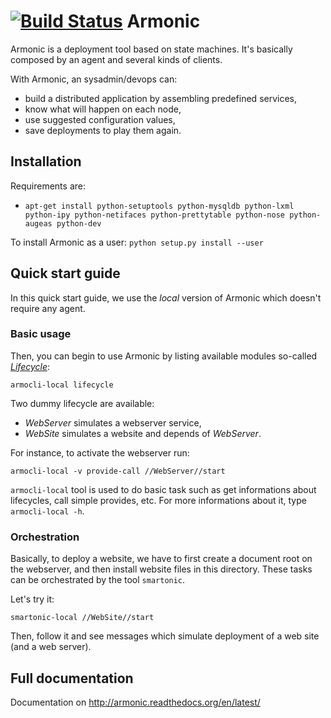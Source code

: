 [![Build Status](https://travis-ci.org/armonic/armonic.png)](https://travis-ci.org/armonic/armonic)
Armonic
=======

Armonic is a deployment tool based on state machines. It's basically
composed by an agent and several kinds of clients.

With Armonic, an sysadmin/devops can:
* build a distributed application by assembling predefined services,
* know what will happen on each node,
* use suggested configuration values,
* save deployments to play them again.

Installation
------------

Requirements are:

* `apt-get install python-setuptools python-mysqldb python-lxml python-ipy python-netifaces python-prettytable python-nose python-augeas python-dev`

To install Armonic as a user: `python setup.py install --user`


Quick start guide
-----------------

In this quick start guide, we use the *local* version of Armonic which
doesn't require any agent.

### Basic usage

Then, you can begin to use Armonic by listing available modules so-called [*Lifecycle*](http://armonic.readthedocs.org/en/latest/lifecycle.html):

  `armocli-local lifecycle`

Two dummy lifecycle are available:

* *WebServer* simulates a webserver service,
* *WebSite* simulates a website and depends of *WebServer*.

For instance, to activate the webserver run:

  `armocli-local -v provide-call //WebServer//start`

`armocli-local` tool is used to do basic task such as get informations about lifecycles, call simple provides, etc. For more informations about it, type `armocli-local -h`.


### Orchestration

Basically, to deploy a website, we have to first create a document root on the webserver, and then install website files in this directory. These tasks can be orchestrated by the tool `smartonic`.

Let's try it:

`smartonic-local //WebSite//start`

Then, follow it and see messages which simulate deployment of a web site (and a web server).

Full documentation
------------------

Documentation on http://armonic.readthedocs.org/en/latest/
